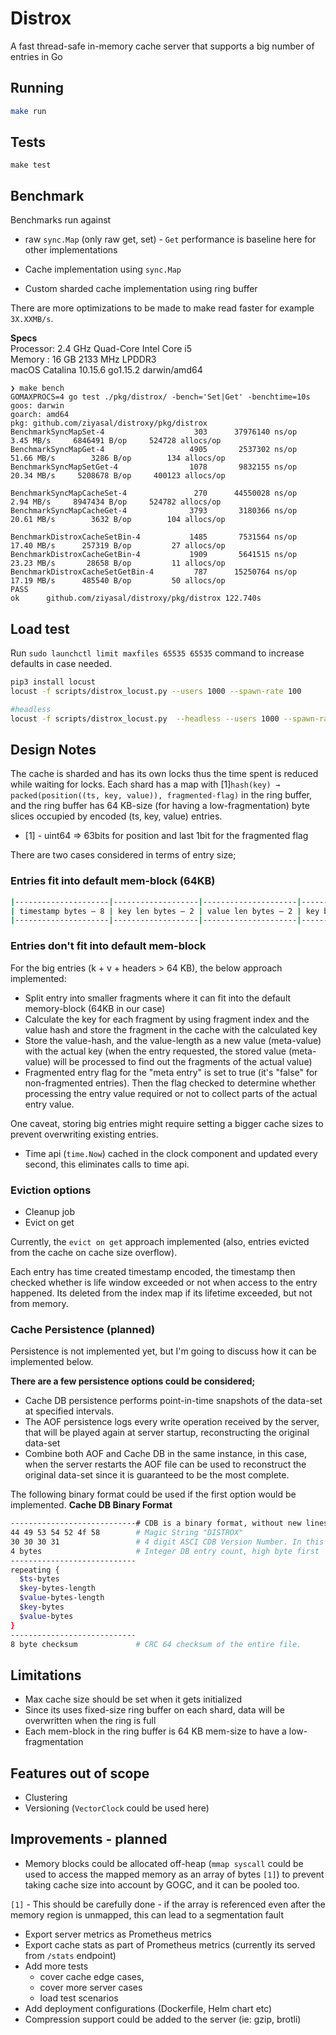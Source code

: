 Distrox
==========
A fast thread-safe in-memory cache server that supports a big number of entries in Go

## Running
```sh
make run
```

## Tests
```
make test
```

## Benchmark
Benchmarks run against 
- raw `sync.Map` (only raw get, set) - 
`Get` performance is baseline here for other implementations

- Cache implementation using `sync.Map`
- Custom sharded cache implementation using ring buffer

There are more optimizations to be made to make read faster for example `3X.XXMB/s`.

**Specs**  
Processor: 2.4 GHz Quad-Core Intel Core i5  
Memory   : 16 GB 2133 MHz LPDDR3  
macOS Catalina 10.15.6
go1.15.2 darwin/amd64

```
❯ make bench
GOMAXPROCS=4 go test ./pkg/distrox/ -bench='Set|Get' -benchtime=10s
goos: darwin
goarch: amd64
pkg: github.com/ziyasal/distroxy/pkg/distrox
BenchmarkSyncMapSet-4              	     303	  37976140 ns/op	   3.45 MB/s	 6846491 B/op	  524728 allocs/op
BenchmarkSyncMapGet-4              	    4905	   2537302 ns/op	  51.66 MB/s	    3286 B/op	     134 allocs/op
BenchmarkSyncMapSetGet-4           	    1078	   9832155 ns/op	  20.34 MB/s	 5208678 B/op	  400123 allocs/op

BenchmarkSyncMapCacheSet-4         	     270	  44550028 ns/op	   2.94 MB/s	 8947434 B/op	  524782 allocs/op
BenchmarkSyncMapCacheGet-4         	    3793	   3180366 ns/op	  20.61 MB/s	    3632 B/op	     104 allocs/op

BenchmarkDistroxCacheSetBin-4      	    1485	   7531564 ns/op	  17.40 MB/s	  257319 B/op	      27 allocs/op
BenchmarkDistroxCacheGetBin-4      	    1909	   5641515 ns/op	  23.23 MB/s	   28658 B/op	      11 allocs/op
BenchmarkDistroxCacheSetGetBin-4   	     787	  15250764 ns/op	  17.19 MB/s	  485540 B/op	      50 allocs/op
PASS
ok  	github.com/ziyasal/distroxy/pkg/distrox	122.740s
```

## Load test
Run `sudo launchctl limit maxfiles 65535 65535` command to increase defaults in case needed.

```sh
pip3 install locust
locust -f scripts/distrox_locust.py --users 1000 --spawn-rate 100

#headless
locust -f scripts/distrox_locust.py  --headless --users 1000 --spawn-rate 100 --run-time 5m
```

## Design Notes
The cache is sharded and has its own locks thus the time spent is reduced
while waiting for locks. Each shard has a map with [1]`hash(key) → packed(position((ts, key, value)), fragmented-flag)`
in the ring buffer, and the ring buffer has 64 KB-size (for having a low-fragmentation) byte slices occupied
by encoded (ts, key, value) entries.

- [1] - uint64 =>  63bits for position and last 1bit for the fragmented flag

There are two cases considered in terms of entry size; 
### Entries fit into default mem-block (64KB)
```sh
|---------------------|-------------------|---------------------|-----------|-------------|
| timestamp bytes — 8 | key len bytes — 2 | value len bytes — 2 | key bytes | value bytes |
|---------------------|-------------------|---------------------|-----------|-------------|
```

### Entries don't fit into default mem-block
For the big entries (k + v + headers > 64 KB), the below approach implemented:
* Split entry into smaller fragments where it can fit into the default memory-block (64KB in our case)
* Calculate the key for each fragment by using fragment index and the value hash and
store the fragment in the cache with the calculated key
* Store the value-hash, and the value-length as a new value (meta-value) with the actual key
(when the entry requested, the stored value (meta-value) will be processed to find out 
the fragments of the actual value)
* Fragmented entry flag for the "meta entry" is set to true (it's "false" for non-fragmented entries). 
Then the flag checked to determine whether processing the entry value required 
or not to collect parts of the actual entry value.

One caveat, storing big entries might require setting a bigger cache sizes to prevent overwriting existing entries.

- Time api (`time.Now`) cached in the clock component and updated every second, this eliminates calls to time api.

### Eviction options
- Cleanup job
- Evict on get

Currently, the `evict on get` approach implemented (also, entries
evicted from the cache on cache size overflow).

Each entry has time created timestamp encoded, the timestamp then
checked whether is life window exceeded or not when access to the
entry happened.  Its deleted from the index map if its lifetime
exceeded, but not from memory.


### Cache Persistence (planned)
Persistence is not implemented yet, but I'm going to discuss how it can be implemented below.

**There are a few persistence options could be considered;**  
- Cache DB persistence performs point-in-time snapshots of the data-set at specified intervals.
- The AOF persistence logs every write operation received by the server, that will be played again at server startup,
reconstructing the original data-set
- Combine both AOF and Cache DB in the same instance, in this case, when the server restarts
the AOF file can be used to reconstruct the original data-set since it is guaranteed to be the most complete.

The following binary format could be used if the first option would be implemented.
**Cache DB Binary Format**  

```sh
----------------------------# CDB is a binary format, without new lines or spaces in the file.
44 49 53 54 52 4f 58        # Magic String "DISTROX"
30 30 30 31                 # 4 digit ASCI CDB Version Number. In this case, version = "0001" = 1
4 bytes                     # Integer DB entry count, high byte first
----------------------------
repeating {
  $ts-bytes
  $key-bytes-length
  $value-bytes-length
  $key-bytes
  $value-bytes
}
----------------------------
8 byte checksum             # CRC 64 checksum of the entire file.
```

## Limitations
- Max cache size should be set when it gets initialized
- Since its uses fixed-size ring buffer on each shard, data will be overwritten when the ring is full
- Each mem-block in the ring buffer is 64 KB mem-size to have a low-fragmentation

## Features out of scope
 - Clustering
 - Versioning (`VectorClock` could be used here)

## Improvements - planned
- Memory blocks could be allocated off-heap
 (`mmap syscall` could be used to access the mapped memory as an array of bytes `[1]`) to prevent taking
 cache size into account by GOGC, and it can be pooled too.

`[1]` - This should be carefully done - if the array is referenced even after
 the memory region is unmapped, this can lead to a segmentation fault
- Export server metrics as Prometheus metrics
- Export cache stats as part of Prometheus metrics (currently its served from `/stats` endpoint)
- Add more tests 
   * cover cache edge cases, 
   * cover more server cases   
   * load test scenarios
- Add deployment configurations (Dockerfile, Helm chart etc)
- Compression support could be added to the server (ie: gzip, brotli)
